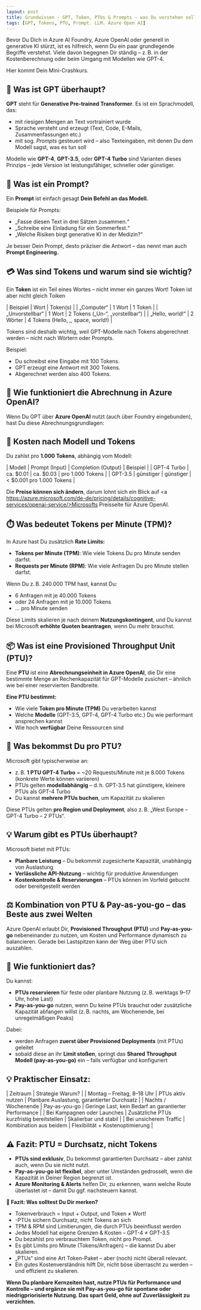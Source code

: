 ```yaml
---
layout: post
title: Grundwissen - GPT, Token, PTUs & Prompts – was Du verstehen solltest, bevor Du loslegst
tags: [GPT, Tokens, PTU, Prompt. LLM. Azure Open AI]
---
```


Bevor Du Dich in Azure AI Foundry, Azure OpenAI oder generell in generative KI stürzt, ist es hilfreich, wenn Du ein paar grundlegende Begriffe verstehst. Viele davon begegnen Dir ständig – z. B. in der Kostenberechnung oder beim Umgang mit Modellen wie GPT-4.

Hier kommt Dein Mini-Crashkurs.

## 📌 Was ist GPT überhaupt?
**GPT** steht für **Generative Pre-trained Transformer**. Es ist ein Sprachmodell, das:

- mit riesigen Mengen an Text vortrainiert wurde
- Sprache versteht und erzeugt (Text, Code, E-Mails, Zusammenfassungen etc.)
- mit sog. *Prompts* gesteuert wird – also Texteingaben, mit denen Du dem Modell sagst, was es tun soll

Modelle wie **GPT-4**, **GPT-3.5**, oder **GPT-4 Turbo** sind Varianten dieses Prinzips – jede Version ist leistungsfähiger, schneller oder günstiger.

## 🧾 Was ist ein Prompt?
Ein **Prompt** ist einfach gesagt **Dein Befehl an das Modell.**

Beispiele für Prompts:
- „Fasse diesen Text in drei Sätzen zusammen.“
- „Schreibe eine Einladung für ein Sommerfest.“
- „Welche Risiken birgt generative KI in der Medizin?“

Je besser Dein Prompt, desto präziser die Antwort – das nennt man auch **Prompt Engineering.**

## 💳 Was sind Tokens und warum sind sie wichtig?
Ein **Token** ist ein Teil eines Wortes – nicht immer ein ganzes Wort!
Token ist aber nicht gleich Toiken

| Beispiel | Wort | Token(s) |
| „Computer“ |	1 Wort |	1 Token |
| „Unvorstellbar“ |	1 Wort |	2 Tokens („Un-“, „vorstellbar“) |
| „Hello, world!“ |	2 Wörter |	4 Tokens (Hello, ,, space, world!) |

Tokens sind deshalb wichtig, weil GPT-Modelle nach Tokens abgerechnet werden – nicht nach Wörtern oder Prompts.

Beispiel:

- Du schreibst eine Eingabe mit 100 Tokens.
- GPT erzeugt eine Antwort mit 300 Tokens.
- Abgerechnet werden also 400 Tokens.

## 🧩 Wie funktioniert die Abrechnung in Azure OpenAI?
Wenn Du GPT über **Azure OpenAI** nutzt (auch über Foundry eingebunden), hast Du diese Abrechnungsgrundlagen:

## 🔢 Kosten nach Modell und Tokens
Du zahlst pro **1.000 Tokens**, abhängig vom Modell:

| Modell |	Prompt (Input) |	Completion (Output) |	Beispiel |
| GPT-4 Turbo |	ca. $0.01	| ca. $0.03	| pro 1.000 Tokens |
| GPT-3.5	| günstiger	| günstiger	| < $0.001 pro 1.000 Tokens |

Die **Preise können sich ändern**, darum lohnt sich ein Blick auf <a https://azure.microsoft.com/de-de/pricing/details/cognitive-services/openai-service/>Microsofts Preisseite für Azure OpenAI</a>.

## ⏱️ Was bedeutet Tokens per Minute (TPM)?
In Azure hast Du zusätzlich **Rate Limits:**

- **Tokens per Minute (TPM)**: Wie viele Tokens Du pro Minute senden darfst.
- **Requests per Minute (RPM)**: Wie viele Anfragen Du pro Minute stellen darfst.

Wenn Du z. B. 240.000 TPM hast, kannst Du:

- 6 Anfragen mit je 40.000 Tokens
- oder 24 Anfragen mit je 10.000 Tokens
- … pro Minute senden

Diese Limits skalieren je nach deinem **Nutzungskontingent**, und Du kannst bei Microsoft **erhöhte Quoten beantragen**, wenn Du mehr brauchst.

## 📦 Was ist eine Provisioned Throughput Unit (PTU)?
Eine **PTU** ist eine **Abrechnungseinheit in Azure OpenAI**, die Dir eine bestimmte Menge an Rechenkapazität für GPT-Modelle zusichert – ähnlich wie bei einer reservierten Bandbreite.

**Eine PTU bestimmt:**
- Wie viele **Token pro Minute (TPM)** Du verarbeiten kannst
- Welche **Modelle** (GPT-3.5, GPT-4, GPT-4 Turbo etc.) Du wie performant ansprechen kannst
- Wie hoch **verfügbar** Deine Ressourcen sind

## 🧮 Was bekommst Du pro PTU?
Microsoft gibt typischerweise an:

- z. B. **1 PTU GPT-4 Turbo** = ~20 Requests/Minute mit je 8.000 Tokens (konkrete Werte können variieren)
- PTUs gelten **modellabhängig** – d. h. GPT-3.5 hat günstigere, kleinere PTUs als GPT-4 Turbo
- Du kannst **mehrere PTUs buchen**, um Kapazität zu skalieren

Diese PTUs gelten **pro Region und Deployment**, also z. B. „West Europe – GPT-4 Turbo – 2 PTUs“.

## 💡 Warum gibt es PTUs überhaupt?
Microsoft bietet mit PTUs:

- **Planbare Leistung** – Du bekommst zugesicherte Kapazität, unabhängig von Auslastung
- **Verlässliche API-Nutzung** – wichtig für produktive Anwendungen
- **Kostenkontrolle & Reservierungen** – PTUs können im Vorfeld gebucht oder bereitgestellt werden

## ⚖️ Kombination von PTU & Pay-as-you-go – das Beste aus zwei Welten
Azure OpenAI erlaubt Dir, **Provisioned Throughput (PTU)** und **Pay-as-you-go** nebeneinander zu nutzen, um Kosten und Performance dynamisch zu balancieren.
Gerade bei Lastspitzen kann der Weg über PTU sich auszahlen.

## 🧩 Wie funktioniert das?
Du kannst:

- **PTUs reservieren** für feste oder planbare Nutzung (z. B. werktags 9–17 Uhr, hohe Last)
- **Pay-as-you-go** nutzen, wenn Du keine PTUs brauchst oder zusätzliche Kapazität abfangen willst (z. B. nachts, am Wochenende, bei unregelmäßigen Peaks)

Dabei:

- werden Anfragen **zuerst über Provisioned Deployments** (mit PTUs) geleitet
- sobald diese an ihr **Limit stoßen**, springt das **Shared Throughput Modell (pay-as-you-go)** ein – falls verfügbar und konfiguriert

## 💡 Praktischer Einsatz:
| Zeitraum |	Strategie	Warum? |
| Montag – Freitag, 8–18 Uhr |	PTUs aktiv nutzen	| Planbare Auslastung, garantierter Durchsatz |
| Nachts / Wochenende	| Pay-as-you-go	| Geringe Last, kein Bedarf an garantierter Performance |
| Bei Kampagnen oder Launches	| Zusätzliche PTUs kurzfristig bereitstellen |	Skalierbar und stabil |
| Bei unsicherem Traffic |	Kombination aus beidem |	Flexibilität + Kostenoptimierung |

## ⚠️ Fazit: PTU = Durchsatz, nicht Tokens
- **PTUs sind exklusiv**, Du bekommst garantierten Durchsatz – aber zahlst auch, wenn Du sie nicht nutzt.
- **Pay-as-you-go ist flexibel**, aber unter Umständen gedrosselt, wenn die Kapazität in Deiner Region begrenzt ist.
- **Azure Monitoring & Alerts** helfen Dir, zu erkennen, wann welche Route überlastet ist – damit Du ggf. nachsteuern kannst.

**🎯 Fazit: Was solltest Du Dir merken?**
- Tokenverbrauch = Input + Output, und Token ≠ Wort!
- -PTUs sichern Durchsatz, nicht Tokens an sich
- TPM & RPM sind Limitierungen, die durch PTUs beeinflusst werden
- Jedes Modell hat eigene Grenzen & Kosten – GPT-4 ≠ GPT-3.5
- Du bezahlst pro verbrauchtem Token, nicht pro Prompt.
- Es gibt Limits pro Minute (Tokens/Anfragen) – die kannst Du aber skalieren.
- „PTUs“ sind eine Art Token-Paket – aber (noch) nicht überall relevant.
- Ein gutes Kostenverständnis hilft Dir, nicht böse überrascht zu werden – und effizient zu skalieren.

**Wenn Du planbare Kernzeiten hast, nutze PTUs für Performance und Kontrolle – und ergänze sie mit Pay-as-you-go für spontane oder niedrigpriorisierte Nutzung.
Das spart Geld, ohne auf Zuverlässigkeit zu verzichten.**
